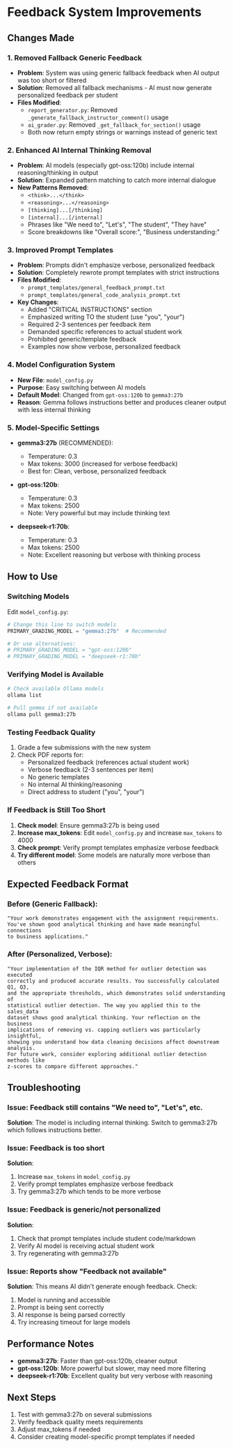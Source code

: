 # Feedback System Improvements

## Changes Made

### 1. Removed Fallback Generic Feedback
- **Problem**: System was using generic fallback feedback when AI output was too short or filtered
- **Solution**: Removed all fallback mechanisms - AI must now generate personalized feedback per student
- **Files Modified**:
  - `report_generator.py`: Removed `_generate_fallback_instructor_comment()` usage
  - `ai_grader.py`: Removed `_get_fallback_for_section()` usage
  - Both now return empty strings or warnings instead of generic text

### 2. Enhanced AI Internal Thinking Removal
- **Problem**: AI models (especially gpt-oss:120b) include internal reasoning/thinking in output
- **Solution**: Expanded pattern matching to catch more internal dialogue
- **New Patterns Removed**:
  - `<think>...</think>`
  - `<reasoning>...</reasoning>`
  - `[thinking]...[/thinking]`
  - `[internal]...[/internal]`
  - Phrases like "We need to", "Let's", "The student", "They have"
  - Score breakdowns like "Overall score:", "Business understanding:"

### 3. Improved Prompt Templates
- **Problem**: Prompts didn't emphasize verbose, personalized feedback
- **Solution**: Completely rewrote prompt templates with strict instructions
- **Files Modified**:
  - `prompt_templates/general_feedback_prompt.txt`
  - `prompt_templates/general_code_analysis_prompt.txt`
- **Key Changes**:
  - Added "CRITICAL INSTRUCTIONS" section
  - Emphasized writing TO the student (use "you", "your")
  - Required 2-3 sentences per feedback item
  - Demanded specific references to actual student work
  - Prohibited generic/template feedback
  - Examples now show verbose, personalized feedback

### 4. Model Configuration System
- **New File**: `model_config.py`
- **Purpose**: Easy switching between AI models
- **Default Model**: Changed from `gpt-oss:120b` to `gemma3:27b`
- **Reason**: Gemma follows instructions better and produces cleaner output with less internal thinking

### 5. Model-Specific Settings
- **gemma3:27b** (RECOMMENDED):
  - Temperature: 0.3
  - Max tokens: 3000 (increased for verbose feedback)
  - Best for: Clean, verbose, personalized feedback
  
- **gpt-oss:120b**:
  - Temperature: 0.3
  - Max tokens: 2500
  - Note: Very powerful but may include thinking text
  
- **deepseek-r1:70b**:
  - Temperature: 0.3
  - Max tokens: 2500
  - Note: Excellent reasoning but verbose with thinking process

## How to Use

### Switching Models

Edit `model_config.py`:

```python
# Change this line to switch models
PRIMARY_GRADING_MODEL = "gemma3:27b"  # Recommended

# Or use alternatives:
# PRIMARY_GRADING_MODEL = "gpt-oss:120b"
# PRIMARY_GRADING_MODEL = "deepseek-r1:70b"
```

### Verifying Model is Available

```bash
# Check available Ollama models
ollama list

# Pull gemma if not available
ollama pull gemma3:27b
```

### Testing Feedback Quality

1. Grade a few submissions with the new system
2. Check PDF reports for:
   - Personalized feedback (references actual student work)
   - Verbose feedback (2-3 sentences per item)
   - No generic templates
   - No internal AI thinking/reasoning
   - Direct address to student ("you", "your")

### If Feedback is Still Too Short

1. **Check model**: Ensure gemma3:27b is being used
2. **Increase max_tokens**: Edit `model_config.py` and increase `max_tokens` to 4000
3. **Check prompt**: Verify prompt templates emphasize verbose feedback
4. **Try different model**: Some models are naturally more verbose than others

## Expected Feedback Format

### Before (Generic Fallback):
```
"Your work demonstrates engagement with the assignment requirements. 
You've shown good analytical thinking and have made meaningful connections 
to business applications."
```

### After (Personalized, Verbose):
```
"Your implementation of the IQR method for outlier detection was executed 
correctly and produced accurate results. You successfully calculated Q1, Q3, 
and the appropriate thresholds, which demonstrates solid understanding of 
statistical outlier detection. The way you applied this to the sales_data 
dataset shows good analytical thinking. Your reflection on the business 
implications of removing vs. capping outliers was particularly insightful, 
showing you understand how data cleaning decisions affect downstream analysis. 
For future work, consider exploring additional outlier detection methods like 
z-scores to compare different approaches."
```

## Troubleshooting

### Issue: Feedback still contains "We need to", "Let's", etc.
**Solution**: The model is including internal thinking. Switch to gemma3:27b which follows instructions better.

### Issue: Feedback is too short
**Solution**: 
1. Increase `max_tokens` in `model_config.py`
2. Verify prompt templates emphasize verbose feedback
3. Try gemma3:27b which tends to be more verbose

### Issue: Feedback is generic/not personalized
**Solution**: 
1. Check that prompt templates include student code/markdown
2. Verify AI model is receiving actual student work
3. Try regenerating with gemma3:27b

### Issue: Reports show "Feedback not available"
**Solution**: This means AI didn't generate enough feedback. Check:
1. Model is running and accessible
2. Prompt is being sent correctly
3. AI response is being parsed correctly
4. Try increasing timeout for large models

## Performance Notes

- **gemma3:27b**: Faster than gpt-oss:120b, cleaner output
- **gpt-oss:120b**: More powerful but slower, may need more filtering
- **deepseek-r1:70b**: Excellent quality but very verbose with reasoning

## Next Steps

1. Test with gemma3:27b on several submissions
2. Verify feedback quality meets requirements
3. Adjust max_tokens if needed
4. Consider creating model-specific prompt templates if needed
